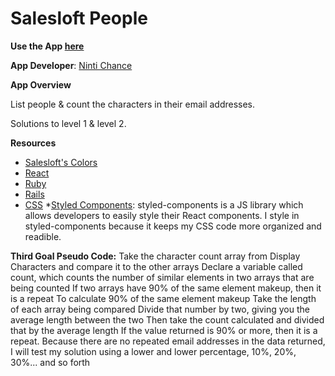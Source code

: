 # Salesloft People

**Use the App [here](https://saleslofty.herokuapp.com/)**

**App Developer**: 
[Ninti Chance](https://github.com/nintichance)

**App Overview**

List people & count the characters in their email addresses.

Solutions to level 1 & level 2.

**Resources**
* [Salesloft's Colors](https://salesloft.com/wp-content/uploads/2017/05/Colors.jpg)
* [React](https://reactjs.org/)
* [Ruby](http://guides.rubyonrails.org/index.html)
* [Rails](http://guides.rubyonrails.org/index.html)
* [CSS](https://www.w3schools.com/css/) 
*[Styled Components](https://www.styled-components.com/): styled-components is a JS library which allows developers to easily style their React components. I style in styled-components because it keeps my CSS code more organized and readible.

**Third Goal Pseudo Code:**
Take the character count array from Display Characters and compare it to the other arrays
Declare a variable called count, which counts the number of similar elements in two arrays that are being counted
If two arrays have 90% of the same element makeup, then it is a repeat
To calculate 90% of the same element makeup
Take the length of each array being compared
Divide that number by two, giving you the average length between the two
Then take the count calculated and divided that by the average length
If the value returned is 90% or more, then it is a repeat.
Because there are no repeated email addresses in the data returned, I will test my
solution using a lower and lower percentage, 10%, 20%, 30%... and so forth


